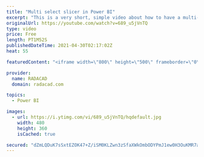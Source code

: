 ```yaml
---
title: "Multi select slicer in Power BI"
excerpt: "This is a very short, simple video about how to have a multi-select slicer in Power BI. Power BI slicer is in fact multi-select by default, however, there is a very small option that if you set it, makes it even easier to use, let’s talk about it. read my article about this here: https://radacad.com/multi-select-slicer-in-power-bi"
originalUrl: https://youtube.com/watch?v=689_u5jVnTQ
type: video
price: Free
length: PT1M52S
publishedDateTime: 2021-04-30T02:17:02Z
heat: 55

featuredContent: "<iframe width=\"800\" height=\"500\" frameborder=\"0\" src=\"https://www.youtube.com/embed/689_u5jVnTQ\" allow=\"accelerometer; autoplay; encrypted-media; gyroscope; picture-in-picture\" allowfullscreen></iframe>"

provider:
  name: RADACAD
  domain: radacad.com

topics:
  - Power BI

images:
  - url: https://i.ytimg.com/vi/689_u5jVnTQ/hqdefault.jpg
    width: 480
    height: 360
    isCached: true

secured: "dZmLQDuK7sSxtEZOK47+Z/iSM0KLZwn3zSfaXWkOmbODYPmJ1ew0H3OuKMR7at/O9EoBa82fMjBAG+OXnZFbDwD/+KoTqPNyCU4DjxyEjccvR18weqVc9MRKoLNcwEYtf5AuuvG2glVorBHGnD8vuy+WUchwFvsUVWHgnBtXG1sXZLlgjH8WFFMC/V/5+qpBqWj8PsxOF+2CdRYqMQF+HxJA+AALjg9y5xGT/IeO7RK6KVqlkYrS69/npUrXL1caHIfZet/53+qaN+rnRQ2Ao+5P+gNy3XKEb4arulzpx1HUL6f+uHnXLclYv8caVJNGoFid2iJsKC6LJkU95Xk4YIcc+Yx+mhminudcVrLJSco1Mz0Bmuxe8RWtW8fZNkdCYMw2zUVwyR8p8z/vVlO0mFC+HoKAGDmttJ7XoYf5FxI=;NZVdHxCck3NfpH5UrR4Dsw=="
---
```


